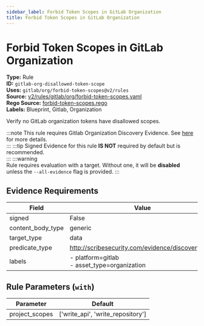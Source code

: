 ```yaml
---
sidebar_label: Forbid Token Scopes in GitLab Organization
title: Forbid Token Scopes in GitLab Organization
---  
```

# Forbid Token Scopes in GitLab Organization  
**Type:** Rule  
**ID:** `gitlab-org-disallowed-token-scope`  
**Uses:** `gitlab/org/forbid-token-scopes@v2/rules`  
**Source:** [v2/rules/gitlab/org/forbid-token-scopes.yaml](https://github.com/scribe-public/sample-policies/blob/main/v2/rules/gitlab/org/forbid-token-scopes.yaml)  
**Rego Source:** [forbid-token-scopes.rego](https://github.com/scribe-public/sample-policies/blob/main/v2/rules/gitlab/org/forbid-token-scopes.rego)  
**Labels:** Blueprint, Gitlab, Organization  

Verify no GitLab organization tokens have disallowed scopes.

:::note 
This rule requires Gitlab Organization Discovery Evidence. See [here](https://deploy-preview-299--scribe-security.netlify.app/docs/platforms/discover#gitlab-discovery) for more details.  
::: 
:::tip 
Signed Evidence for this rule **IS NOT** required by default but is recommended.  
::: 
:::warning  
Rule requires evaluation with a target. Without one, it will be **disabled** unless the `--all-evidence` flag is provided.
::: 

## Evidence Requirements  
| Field | Value |
|-------|-------|
| signed | False |
| content_body_type | generic |
| target_type | data |
| predicate_type | http://scribesecurity.com/evidence/discovery/v0.1 |
| labels | - platform=gitlab<br/>- asset_type=organization |

## Rule Parameters (`with`)  
| Parameter | Default |
|-----------|---------|
| project_scopes | ['write_api', 'write_repository'] |

